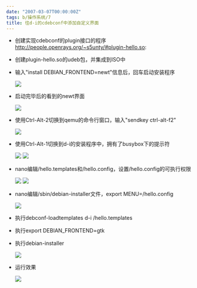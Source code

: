 ```yaml
---
date: "2007-03-07T00:00:00Z"
tags: b/操作系统/7
title: 往d-i的cdebconf中添加自定义界面
---
```


* 创建实现cdebconf的plugin接口的程序<http://people.openrays.org/~s5unty/#plugin-hello.so>:

* 创建plugin-hello.so的udeb包，并集成到ISO中

* 输入"install DEBIAN_FRONTEND=newt"信息后，回车启动安装程序

    ![](http://du1ab.one/images/2007/boot.png)

* 启动完毕后的看到的newt界面

    ![](http://du1ab.one/images/2007/booted.png)

* 使用Ctrl-Alt-2切换到qemu的命令行窗口，输入"sendkey ctrl-alt-f2"

    ![](http://du1ab.one/images/2007/sendkey.png)

* 使用Ctrl-Alt-1切换到d-i的安装程序中，拥有了busybox下的提示符

    ![](http://du1ab.one/images/2007/activate.png)
    ![](http://du1ab.one/images/2007/busybox.png)

* nano编辑/hello.templates和/hello.config，设置/hello.config的可执行权限

    ![](http://du1ab.one/images/2007/hello_config.png)
    ![](http://du1ab.one/images/2007/hello_templates.png)

* nano编辑/sbin/debian-installer文件，export MENU=/hello.config

    ![](http://du1ab.one/images/2007/debian-installer.png)

* 执行debconf-loadtemplates d-i /hello.templates

* 执行export DEBIAN_FRONTEND=gtk

* 执行debian-installer

    ![](http://du1ab.one/images/2007/reday_go.png)

* 运行效果

    ![](http://du1ab.one/images/2007/inside.png)
